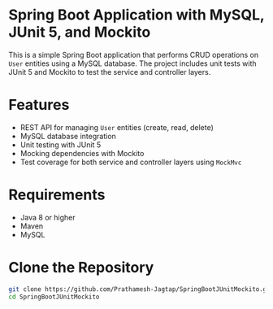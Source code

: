 # Spring Boot Application with MySQL, JUnit 5, and Mockito

This is a simple Spring Boot application that performs CRUD operations on `User` entities using a MySQL database. The project includes unit tests with JUnit 5 and Mockito to test the service and controller layers.

# Features

- REST API for managing `User` entities (create, read, delete)
- MySQL database integration
- Unit testing with JUnit 5
- Mocking dependencies with Mockito
- Test coverage for both service and controller layers using `MockMvc`

# Requirements

- Java 8 or higher
- Maven
- MySQL 

# Clone the Repository

```bash
git clone https://github.com/Prathamesh-Jagtap/SpringBootJUnitMockito.git
cd SpringBootJUnitMockito
```
